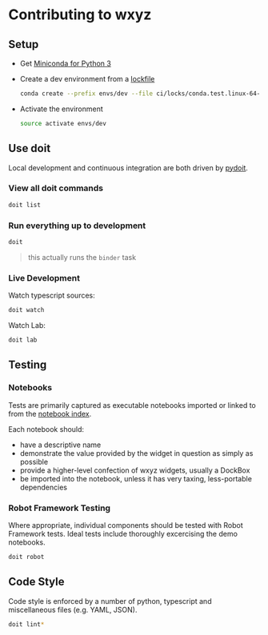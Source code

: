 # Contributing to wxyz

## Setup

- Get [Miniconda for Python 3](https://repo.anaconda.com/miniconda/)
- Create a dev environment from a [lockfile](./ci/locks)

  ```bash
  conda create --prefix envs/dev --file ci/locks/conda.test.linux-64-3.8-2.2.lock
  ```

- Activate the environment

  ```bash
  source activate envs/dev
  ```

## Use doit

Local development and continuous integration are both driven by [pydoit](https://pydoit.org/contents.html).

### View all doit commands

```bash
doit list
```

### Run everything up to development

```bash
doit
```

> this actually runs the `binder` task

### Live Development

Watch typescript sources:

```bash
doit watch
```

Watch Lab:

```bash
doit lab
```

## Testing

### Notebooks

Tests are primarily captured as executable notebooks imported or linked to from
the [notebook index](src/py/wxyz_notebooks/src/wxyz/notebooks/index.ipynb).

Each notebook should:

- have a descriptive name
- demonstrate the value provided by the widget in question as simply as possible
- provide a higher-level confection of wxyz widgets, usually a DockBox
- be imported into the notebook, unless it has very taxing, less-portable dependencies

### Robot Framework Testing

Where appropriate, individual components should be tested with Robot Framework
tests. Ideal tests include thoroughly excercising the demo notebooks.

```bash
doit robot
```

## Code Style

Code style is enforced by a number of python, typescript and miscellaneous files
(e.g. YAML, JSON).

```bash
doit lint*
```
